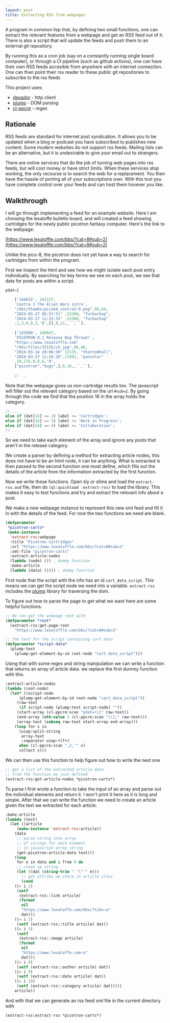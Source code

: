 ```yaml
---
layout: post
title: Extracting RSS from webpages
---
```


A program in common lisp that, by defining two small functions, 
one can extract the relevant features from a webpage and 
get an RSS feed out of it. 
There is also a script that will update the feeds and push them to
an external git repository.

By running this as a cron job (say on a constantly running single board computer), 
or through a CI pipeline (such as github actions), one can have their own 
RSS feeds accesible from anywhere with an internet connection.
One can then point their rss reader to these public git repositories to subscribe to the rss feeds

This project uses:
* [dexador](https://github.com/fukamachi/dexador) - http client
* [plump](https://github.com/Shinmera/plump) - DOM parsing
* [cl-ppcre](http://edicl.github.io/cl-ppcre/) - regex

<!-- more -->

## Rationale

RSS feeds are standard for internet post syndication. 
It allows you to be updated when a blog or podcast you have subscribed to publishes new content. 
Some modern websites do not support rss feeds. 
Mailing lists can be an alternative, but it is undesirable to give your email out to strangers.

There are online services that do the job of turning web pages into rss feeds, but will cost money or have strict limits.
When these services stop working, the only recourse is to search the web for a replacement.
You then have the hassle of porting all of your subscriptions over. 
With this tool you have complete control over your feeds and can host them hovever you like.


## Walkthrough

I will go through implementing a feed for an example website. 
Here I am choosing the lexaloffe bulletin board, and will created a feed 
showing cartridges for the newly public picotron fantasy computer. 
Here's the link to the webpage:

[https://www.lexaloffle.com/bbs/?cat=8#sub=2](https://www.lexaloffle.com/bbs/?cat=8#sub=2)


Unlike the pico-8, the picotron does not yet have a way to search for cartridges from 
within the program.

First we inspect the html and see how we might isolate each post entry individually.
By searching for key terms we see on each post, we see that data for posts are within a script.

```javascript
pdat=[

	['144632', 141137, 
	`Contra 3 The Alien Wars intro`,
	"/bbs/thumbs/pico64_contra3-0.png",96,64,
	"2024-03-27 05:57:51" ,52360, "Turbochop",
	"2024-03-27 12:35:35" ,52360, "Turbochop"
	,1,3,0,8,2,'0',[],0,21,,``,``],
    
	['142940', 140647, 
	`PICOTRON 0.1 Release Bug Thread!`,
	"https://www.lexaloffle.com"
	"/bbs/files/32135/ck.jpg",96,48,
	"2024-03-14 20:06:50" 32135, "thattomhall",
	"2024-03-27 12:26:26",27691, "pancelor"
	,39,276,0,8,6,'0',
	["picotron","bugs",],0,16,,``,``],
	
	// ...
```

Note that the webpage gives us non-cartridge results too. 
The javascript will filter out the relevant category based on the url `#sub=2`.
By going through the code we find that the position 16 in the array holds the category.

```javascript
// ...
else if (dat[16] == 2) label += 'Cartridges';
else if (dat[16] == 3) label += 'Work in Progress';
else if (dat[16] == 4) label += 'Collaboration';
// ...			
```

So we need to take each element of the array and ignore any posts 
that aren't in the release category.

We create a parser by defining a method for extracting article nodes, 
this does not have to be an html node, it can be anything. 
What is extracted is then passed to the second function one must define,
which fills out the details of the article from the information extracted
by the first function.

Now we write these functions. Open sly or slime and load the `extract-rss.asd` file,
then do `(ql:quickload :extract-rss)` to load the library. 
This makes it easy to test functions and try and extract the relevant info about a post.

We make a new webpage instance to represent this new xml feed and fill it in with the
details of the feed. For now the two functions we need are blank.

```lisp
(defparameter
 *picotron-carts*
 (make-instance
  'extract-rss:webpage
  :title "Picotron Cartridges"
  :url "https://www.lexaloffle.com/bbs/?cat=8#sub=2"
  :xml-file "picotron-carts"
  :extract-article-nodes
  (lambda (node) ()) ; dummy function
  :make-article
  (lambda (data) ()))) ; dummy function
```

First node that the script with the info has an id `cart_data_script`. 
This means we can get the script node we need into a variable. 
`extract-rss` includes the [plump](https://github.com/Shinmera/plump) 
library for traversing the dom. 

To figure out how to parse the page to get what we want here are some
helpful functions.

```lisp
;; We can get the webpage root with
(defparameter *root* 
  (extract-rss:get-page-root 
    "https://www.lexaloffle.com/bbs/?cat=8#sub=2"

;; the text for the script containing cart data
(defparameter *script-data*
  (plump:text
    (plump:get-element-by-id root-node "cart_data_script")))
```

Using that with some regex and string manipulation
we can write a function that returns an array of article data. 
we replace the first dummy function with this.

```lisp
:extract-article-nodes
(lambda (root-node)
  (let* ((script-node
	  (plump:get-element-by-id root-node "cart_data_script"))
	 (raw-text
	  (if script-node (plump:text script-node) ""))
	 (start-array (cl-ppcre:scan "pdat=\\[" raw-text))
	 (end-array (nth-value 1 (cl-ppcre:scan "\\];" raw-text)))
	 (array-text (subseq raw-text start-array end-array)))
    (loop for s in 
	  (uiop:split-string
	   array-text
	   :separator uiop:+lf+)
	  when (cl-ppcre:scan ",2,'" s)
	  collect s)))
```

We can then use this function to help figure out how to write the next one

```lisp
;; get a list of the extracted article data
;; from the function we just defined
(extract-rss:get-article-nodes *picotron-carts*)
```

To parse I first wrote a function to take the input of an array and parse out the
individual elements and return it. I won't print it here as it is long and simple.
After that we can write the function we need to create an article given the text we 
extracted for each article.

```lisp 
:make-article
(lambda (text)
  (let ((article
	 (make-instance 'extract-rss:article))
	(data
	 ;; parse string into array
	 ;; of strings for each element
	 ;; in javascript array string
	 (get-picotron-article-data text)))
    (loop
     for e in data and i from 0 do
     ;; clean up string
     (let ((dat (string-trim " '\"`" e)))
       ;; get attribs we store in article class
       (cond
	((= i 1)
	 (setf
	  (extract-rss::link article)
	  (format
	   nil
	   "https://www.lexaloffe.com/bbs/?tid=~a"
	   dat)))
	((= i 2)
	 (setf (extract-rss::title article) dat))
	((= i 3)
	 (setf
	  (extract-rss::image article)
	  (format
	   nil
	   "https://www.lexaloffe.com~a"
	   dat)))
	((= i 8)
	 (setf (extract-rss::author article) dat))
	((= i 9)
	 (setf (extract-rss::date article) dat))
	((= i 18)
	 (setf (extract-rss::category article) dat)))))
    article))
```

And with that we can generate an rss feed xml file in the current directory with

```lisp
(extract-rss:extract-rss *picotron-carts*)
```
